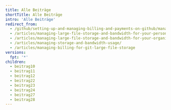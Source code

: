 ```yaml
---
title: Alle Beiträge
shortTitle: Alle Beiträge
intro: 'Alle Beiträge'
redirect_from:
  - /github/setting-up-and-managing-billing-and-payments-on-github/managing-billing-for-git-large-file-storage
  - /articles/managing-large-file-storage-and-bandwidth-for-your-personal-account/
  - /articles/managing-large-file-storage-and-bandwidth-for-your-organization/
  - /articles/managing-storage-and-bandwidth-usage/
  - /articles/managing-billing-for-git-large-file-storage
versions:
  fpt: '*'
children:
  - beitrag10
  - beitrag11
  - beitrag12
  - beitrag22
  - beitrag23
  - beitrag24
  - beitrag27
  - beitrag28
---
```


